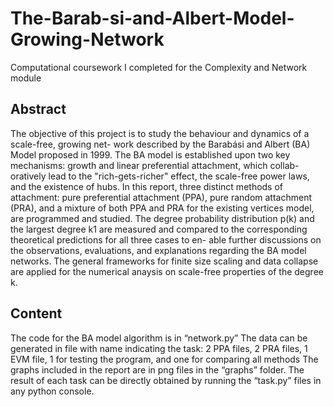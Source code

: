 # The-Barab-si-and-Albert-Model-Growing-Network
Computational coursework I completed for the Complexity and Network module

## Abstract
The objective of this project is to study the behaviour and dynamics of a scale-free, growing net- work described by the Barabási and Albert (BA) Model proposed in 1999. The BA model is established upon two key mechanisms: growth and linear preferential attachment, which collab- oratively lead to the "rich-gets-richer" effect, the scale-free power laws, and the existence of hubs. In this report, three distinct methods of attachment: pure preferential attachment (PPA), pure random attachment (PRA), and a mixture of both PPA and PRA for the existing vertices model, are programmed and studied. The degree probability distribution p(k) and the largest degree k1 are measured and compared to the corresponding theoretical predictions for all three cases to en- able further discussions on the observations, evaluations, and explanations regarding the BA model networks. The general frameworks for finite size scaling and data collapse are applied for the numerical anaysis on scale-free properties of the degree k.

## Content
The code for the BA model algorithm is in “network.py” The data can be generated in file with name indicating the task: 2 PPA files, 2 PRA files, 1 EVM file, 1 for testing the program, and one for comparing all methods The graphs included in the report are in png files in the “graphs” folder. The result of each task can be directly obtained by running the “task.py” files in any python console.
